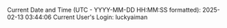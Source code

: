 Current Date and Time (UTC - YYYY-MM-DD HH:MM:SS formatted): 2025-02-13 03:44:06
Current User's Login: luckyaiman
